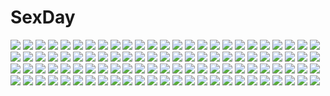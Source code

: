 # SexDay
![](https://konachan.com/image/fec7aca1c3581f0f16a454c3d8b17298/Konachan.com%20-%2019012%20green_eyes%20okusama_wa_mahou_shoujo%20pink_hair%20ureshiko_asaba.jpg)
![](https://konachan.com/image/581397339d2487ba53d9fc8a6ca2d4ab/Konachan.com%20-%20214059%20blonde_hair%20corset%20dress%20purple_eyes%20thighhighs%20touhou%20xuanlin_jingshuang%20yakumo_yukari.jpg)
![](https://konachan.com/jpeg/21d8787841ce1a792a2c87477a174f77/Konachan.com%20-%20259216%20animal%20blonde_hair%20cat%20cheshire_cat%20crossover%20drink%20food%20hat%20rabbit%20red_eyes%20ribbons%20short_hair%20silhouette%20touhou%20vampire%20white_rabbit%20wings.jpg)
![](https://konachan.com/jpeg/6280fa039981a18ec4aa229b01cb75ad/Konachan.com%20-%20228071%20beach%20blue_eyes%20brown_hair%20cropped%20food%20ice_cream%20original%20popsicle%20sport%20tan_lines%20tetsuo_%28amenohutikoma%29%20volleyball.jpg)
![](https://konachan.com/jpeg/fa5f3ed35df18fedd9ed21093ab296d2/Konachan.com%20-%20258033%20aqua_eyes%20blush%20bow%20breasts%20censored%20clouds%20cum%20game_cg%20long_hair%20nipples%20panties%20penis%20pussy%20sayori%20sex%20skirt%20skirt_lift%20sky%20smile%20underwear.jpg)
![](https://konachan.com/image/8046cac0e68271dcf228e9a199ae68d8/Konachan.com%20-%2013113%20ikkitousen%20sonsaku_hakufu.jpg)
![](https://konachan.com/image/6ea787e7bf6746add47dfc057c3173f8/Konachan.com%20-%20142333%20barefoot%20blue_eyes%20blue_hair%20clouds%20dress%20drink%20dualscreen%20hat%20ilis%20long_hair%20original%20sky%20summer_dress.jpg)
![](https://konachan.com/jpeg/a4bbec245063ebc9c4821571357aa26b/Konachan.com%20-%20193227%20blush%20bow%20braids%20dress%20erect_nipples%20game_cg%20long_hair%20mizunomiya_nana%20purple_eyes%20red_hair%20thighhighs%20tie%20twintails%20wristwear%20youta%20zettai_ryouiki.jpg)
![](https://konachan.com/image/911e03889595db1cb998c99b31e95188/Konachan.com%20-%20170613%20armor%20black_hair%20cape%20green_eyes%20harleking%20long_hair%20original%20pink_hair%20ponytail%20ribbons%20short_hair%20skirt%20sword%20thighhighs%20weapon%20white_hair.jpg)
![](https://konachan.com/image/7445238e8e7937d99a1ae08ee6bd2829/Konachan.com%20-%20214376%20choker%20gloves%20hk_%28zxd0554%29%20jpeg_artifacts%20kaname_madoka%20mahou_shoujo_madoka_magica%20pink_hair%20ribbons%20wings%20yellow_eyes.jpg)
![](https://konachan.com/image/42064d78650cc3484f97ce4f0bf52c76/Konachan.com%20-%20256017%20aliasing%20blush%20bow%20breasts%20censored%20hat%20navel%20nipples%20panties%20pink_eyes%20pink_hair%20pussy%20ribbons%20shower%20skirt%20sonico%20underwear%20v-mag%20water%20wink.jpg)
![](https://konachan.com/jpeg/1dc7561274b6e3f1bdda01e4b9e5a67c/Konachan.com%20-%20171439%20alia%27s_carnival%20blush%20breasts%20cum%20nanao_naru%20nipples%20panties%20sakurakouji_tsukuyomi%20torn_clothes%20underwear.jpg)
![](https://konachan.com/image/fda7fcd3ba491356e321a7200c2f0b43/Konachan.com%20-%2010539%20christmas%20konoe_konoka%20mahou_sensei_negima%20sakurazaki_setsuna%20santa_costume%20thighhighs.jpg)
![](https://konachan.com/jpeg/ff484a96843b5be98da2c75b3183fc30/Konachan.com%20-%20124825%20blonde_hair%20blue_eyes%20blush%20breasts%20censored%20cum%20ex-one%20game_cg%20kazamatsuri_koromo%20long_hair%20mikeou%20navel%20nipples%20nude%20penis%20pussy%20sex%20wet.jpg)
![](https://konachan.com/image/2ea6a6e10ae4fce0820abe313c1ab450/Konachan.com%20-%20232722%20black_hair%20bondage%20breasts%20condom%20fedsnk%20kikou_shoujo_wa_kizutsukanai%20long_hair%20red_eyes%20ribbons%20spread_legs%20thighhighs%20yaya.jpg)
![](https://konachan.com/image/101522453bc211879a0b08d0878f4498/Konachan.com%20-%20284155%20blue_hair%20breasts%20long_hair%20mermaid%20nishinomiya_sakuko%20original%20pointed_ears%20yellow_eyes.jpg)
![](https://konachan.com/jpeg/c7e7566acaefd70579437a76690ca964/Konachan.com%20-%20297782%20animal_ears%20bed%20blush%20bow%20brown_hair%20cat_smile%20dress%20green_eyes%20idolmaster%20idolmaster_cinderella_girls%20kurageso%20maekawa_miku%20short_hair%20thighhighs.jpg)
![](https://konachan.com/image/0c0ca48692738ba7277cfb78efe6cfd8/Konachan.com%20-%208461%20tagme.jpg)
![](https://konachan.com/jpeg/dbf1522ae9a0678070f1cb8d2bd88d9c/Konachan.com%20-%20253102%20black_hair%20blush%20breasts%20brown_eyes%20brown_hair%20bubuzuke%20game_cg%20long_hair%20navel%20nipples%20nude%20panties%20ponytail%20red_eyes%20sex%20short_hair%20skirt%20underwear.jpg)
![](https://konachan.com/image/df880afe189b3d19db2297fda73ad1f2/Konachan.com%20-%2023986%20jigoku_shoujo.jpg)
![](https://konachan.com/image/e54cbb8b7619508560dcfba9b250be3c/Konachan.com%20-%2030544%20air%20key%20michiru%20signed%20sky%20tohno_minagi.jpg)
![](https://konachan.com/image/2ec5694b970fa65f84fcedfcf744087b/Konachan.com%20-%20292908%20bow%20breasts%20cameltoe%20cleavage%20collar%20demon%20dress%20gradient%20hat%20horns%20lambda%20navel%20nipples%20original%20pussy%20red_eyes%20skirt%20succubus%20tail%20tattoo%20wings.jpg)
![](https://konachan.com/image/548a5eac3c89d90a86d67fddfd01b952/Konachan.com%20-%2039231%20brown%20kusakabe_misao%20lucky_star.jpg)
![](https://konachan.com/image/22460993b8a310eb11ab2b30b7c43712/Konachan.com%20-%2041735%20black%20cigarette%20nana%20osaki_nana%20smoking.jpg)
![](https://konachan.com/jpeg/85a603b518d6eb06cd4f2462197ed878/Konachan.com%20-%20179542%20bike_shorts%20brown_eyes%20game_cg%20kagura_yuu%20mizusawa_matsuri%20otonari_koi_sensou%20pink_hair%20short_hair%20shorts%20sugar_house%20wink.jpg)
![](https://konachan.com/jpeg/1784df9b0ecd4b276c43625130b270eb/Konachan.com%20-%20233141%20apron%20blue_eyes%20braids%20cake%20christmas%20fire%20flowers%20food%20fruit%20ichi_ni_ichi%20logo%20long_hair%20ponytail%20ribbons%20skirt%20watermark%20white_hair%20zoom_layer.jpg)
![](https://konachan.com/image/3d13e59b91b1b31ad476e43a4b696bf4/Konachan.com%20-%20229224%20aircraft%20animal%20aqua_eyes%20bird%20bow%20candy%20clouds%20dress%20feathers%20food%20headdress%20hnanati%20kneehighs%20lollipop%20paper%20pocky%20sky%20tree%20twintails%20vocaloid.jpg)
![](https://konachan.com/image/6e1494f10ea3a71580c79f2c81b78c99/Konachan.com%20-%20143097%20black_hair%20blush%20brown_eyes%20close%20fingering%20haguhagu%20inaba_himeko%20masturbation%20panties%20pussy%20pussy_juice%20spread_legs%20uncensored%20underwear%20urine.jpg)
![](https://konachan.com/image/faf9913f2fc445c686ac64e4ac00dd34/Konachan.com%20-%20235651%20apon%20kagari_atsuko%20little_witch_academia%20lotte_yanson%20sucy_manbavaran%20witch.jpg)
![](https://konachan.com/jpeg/00b711fa2054665dd89c451d101e547b/Konachan.com%20-%20259649%20fate_apocrypha%20fate_%28series%29%20jeanne_d%27arc_alter%20jeanne_d%27arc_%28fate%29%20scan%20tagme_%28artist%29%20third-party_edit.jpg)
![](https://konachan.com/image/e58d1635226d6bcbb49a76da0636e6bd/Konachan.com%20-%2068060%20dogs%3A_bullets_%26_carnage%20green_eyes%20nill%20wings.jpg)
![](https://konachan.com/jpeg/daef32923c95615cd81835d5f8ffd328/Konachan.com%20-%20214131%20blush%20breasts%20censored%20game_cg%20green_eyes%20long_hair%20nae-nae%20nekohana_korone%20nude%20pink_hair%20skyfish%20tagme%20wan_nyan_a_la_mode%21.jpg)
![](https://konachan.com/image/fcc083e119b0d7fe3200e0a9a5d66d75/Konachan.com%20-%20121762%20akemi_homura%20black_hair%20gun%20kotetu%20mahou_shoujo_madoka_magica%20pantyhose%20weapon.jpg)
![](https://konachan.com/image/b1851f9c66df66f15fcd11fc0f435e20/Konachan.com%20-%20200474%202girls%20beach%20blue_eyes%20blue_hair%20breasts%20dress%20empoleon%20jenigata%20long_hair%20pokemon%20red_eyes%20red_hair%20sideboob%20slurpuff%20thighhighs%20water.jpg)
![](https://konachan.com/image/bd4e6cda71612d2b5fb93464376c8b25/Konachan.com%20-%20303201%20animal%20animal_ears%20avamone%20blue_eyes%20elbow_gloves%20fate_grand_order%20fate_%28series%29%20fish%20gloves%20halo%20long_hair%20no_bra%20purple_hair%20water%20watermark.jpg)
![](https://konachan.com/image/8a6ea94d13966fbadf45102a13111614/Konachan.com%20-%2013507%20brown_eyes%20brown_hair%20mizusawa_ruri%20ruri_iro_rinne%20school_uniform%20yoshinari_atsushi.jpg)
![](https://konachan.com/image/3e42aa16a0d11f155071b06de957bfad/Konachan.com%20-%2021790%20alice_margatroid%20blonde_hair%20blue_eyes%20blush%20doll%20dress%20hat%20long_hair%20ribbons%20shanghai_doll%20short_hair%20touhou.jpg)
![](https://konachan.com/image/d8bfec4d3c3b84e852eee4caeb26c3d4/Konachan.com%20-%20209545%20ball%20beach%20blue_eyes%20brown_hair%20dress%20group%20long_hair%20sky%20swimsuit%20water.jpg)
![](https://konachan.com/jpeg/fff85045df633100bcb450e4c51a92d3/Konachan.com%20-%20283956%20barefoot%20black_hair%20blush%20bondage%20bra%20breasts%20brown_eyes%20cleavage%20flowers%20long_hair%20original%20panties%20rope%20rose%20shirt_lift%20underwear%20watermark.jpg)
![](https://konachan.com/jpeg/a8b6bc79fb2d642d7f309646e648d52d/Konachan.com%20-%20186285%20blonde_hair%20food%20fruit%20horns%20ibuki_suika%20loli%20long_hair%20pointed_ears%20red_eyes%20school_swimsuit%20swimsuit%20touhou%20water%20watermelon%20wet%20yes_warabi.jpg)
![](https://konachan.com/image/13cded350de262ed41bb80eedaedf65b/Konachan.com%20-%20221008%20animal_ears%20blue_eyes%20blue_hair%20breasts%20catgirl%20final_fantasy%20final_fantasy_xiv%20long_hair%20miqo%27te%20nipples%20see_through%20soranamae%20tail.jpg)
![](https://konachan.com/jpeg/6e62104975857a40acd16639d418e644/Konachan.com%20-%20244052%20aqua_hair%20blush%20fan%20fate_grand_order%20fate_%28series%29%20horns%20japanese_clothes%20long_hair%20thighhighs%20tsunekichi%20white%20yellow_eyes.jpg)
![](https://konachan.com/image/d4fe62be5ba10096dddd611fa9236697/Konachan.com%20-%20130032%20barefoot%20dress%20flowers%20hatsune_miku%20nanahoshi%20petals%20vocaloid.jpg)
![](https://konachan.com/jpeg/9d8651d2e5e9b8888d5b3cefebaf2952/Konachan.com%20-%2045861%20animal_ears%20bell%20blue_hair%20blush%20bow%20brown_eyes%20catgirl%20choker%20dress%20elbow_gloves%20gloves%20headdress%20idolmaster%20long_hair%20maid%20school_uniform%20thighhighs.jpg)
![](https://konachan.com/image/2fe8ee0e1f860819f864ac9f3f4ec27e/Konachan.com%20-%2091570%20kuroya_shinobu.jpg)
![](https://konachan.com/image/311323555aa703301bd73f621b6edc20/Konachan.com%20-%2013262%20all_male%20bleach%20male%20urahara_kisuke.jpg)
![](https://konachan.com/jpeg/cd24e4fe7eaf3fcf995272c25a1b916e/Konachan.com%20-%20258624%202girls%20blonde_hair%20blue_eyes%20braids%20breasts%20brown_hair%20cleavage%20granblue_fantasy%20japanese_clothes%20kimono%20long_hair%20ribbons%20stairs%20terry%20tree%20twintails.jpg)
![](https://konachan.com/jpeg/cce6eb2a257322cf5e3f143acdf37c40/Konachan.com%20-%20226642%20akiakane%20all_male%20japanese_clothes%20male%20mask%20original%20polychromatic%20short_hair%20wristwear.jpg)
![](https://konachan.com/image/e2d0167a473d7313e1260acf7ae16678/Konachan.com%20-%20125163%202girls%20blonde_hair%20blue_eyes%20bra%20breasts%20cleavage%20flat_chest%20long_hair%20open_shirt%20panties%20purple_hair%20skirt%20thighhighs%20underwear%20undressing.jpg)
![](https://konachan.com/image/c92803dcebd1510a90d78ba5fe8e279f/Konachan.com%20-%20171845%20anal%20ass%20barefoot%20breasts%20demon%20fang%20fellatio%20group%20kiss%20koakuma%20nipples%20nude%20paizuri%20penis%20pussy%20ragathol%20red_eyes%20red_hair%20sex%20touhou%20vampire%20wings.jpg)
![](https://konachan.com/image/227b6b14de279df5890ac5327564ee50/Konachan.com%20-%20160577%20blonde_hair%20cape%20clouds%20earmuffs%20jean_%28artist%29%20sky%20sunset%20touhou%20toyosatomimi_no_miko%20weapon%20yellow_eyes.jpg)
![](https://konachan.com/jpeg/6b46d592a400d32cd9922c0ff77d99ce/Konachan.com%20-%20182958%20duto%20fiora%20league_of_legends%20signed.jpg)
![](https://konachan.com/image/5e89446bdc7bdcc9b77f6e71483adb17/Konachan.com%20-%20196248%20no_bra%20original%20panties%20pantyhose%20pink_hair%20short_hair%20skirt%20skirt_lift%20underwear%20voice_lover%20yanagihara_mitsuki.jpg)
![](https://konachan.com/image/b9d15ed1d716b796330333e987cd6759/Konachan.com%20-%20284292%20barefoot%20black_eyes%20bra%20breasts%20brown_hair%20cleavage%20dress%20ono_itaru%20original%20short_hair%20underwear.jpg)
![](https://konachan.com/image/eece0e0e07532ee0862b6ad8815c91b5/Konachan.com%20-%20111966%20mawaru_penguindrum%20oginome_ringo%20ok-ray%20takakura_himari.jpg)
![](https://konachan.com/jpeg/9b50d5fdbb10a57dc1868d1c72121fff/Konachan.com%20-%20193466%202girls%20blue_eyes%20blue_hair%20blush%20bra%20breasts%20condom%20cum%20glasses%20mirisha%20nipples%20original%20purple_eyes%20red_hair%20see_through%20underwear%20wink.jpg)
![](https://konachan.com/image/6b76a4d770593ae8bdd23b0300ca8fb3/Konachan.com%20-%20301508%202girls%20animal_ears%20blonde_hair%20book%20dress%20long_hair%20night%20original%20pink_eyes%20pink_hair%20pixiv_fantasia%20sky%20stairs%20stars%20swd3e2%20twintails%20watermark.jpg)
![](https://konachan.com/jpeg/b9c53280e50dc77796ddd48321a1856d/Konachan.com%20-%20280888%20anthropomorphism%20aqua_eyes%20bikini%20blonde_hair%20blush%20breast_hold%20breasts%20girls_frontline%20headband%20long_hair%20navel%20swimsuit%20undressing%20white.jpg)
![](https://konachan.com/jpeg/54ea50d915efd6e3bad0181cc73787d0/Konachan.com%20-%2034646%20hiiragi_kagami%20lucky_star.jpg)
![](https://konachan.com/image/b47538cb13bb631efd9c7e3175da7d8d/Konachan.com%20-%2027699%20mahou_sensei_negima%20shiina_sakurako.jpg)
![](https://konachan.com/image/d90b9c9b5e1f353852586468b0d1acdb/Konachan.com%20-%2048391%20panties%20touhou%20underwear%20yakumo_yukari.jpg)
![](https://konachan.com/image/625bfac11a7b0f8ea54d4e2287e51004/Konachan.com%20-%20301122%20bow%20braids%20brown_eyes%20brown_hair%20dress%20emma_verde%20headphones%20konoe_kanata%20long_hair%20nakasu_kasumi%20short_hair%20tennoji_rina%20twintails%20wink%20wristwear.jpg)
![](https://konachan.com/jpeg/703686b9297b8ed9b77df65ae5e112ac/Konachan.com%20-%20222773%20animal_ears%20ass%20bikini%20blue_eyes%20blush%20braids%20catgirl%20collar%20long_hair%20nekopara%20panties%20swimsuit%20tail%20underboob%20underwear%20vellistix%20white_hair.jpg)
![](https://konachan.com/jpeg/341bb822c48219bf57173e7220379a25/Konachan.com%20-%2027175%20kobushi_abiru%20red%20sayonara_zetsubou_sensei%20vector.jpg)
![](https://konachan.com/jpeg/bcdb478a9105f74b60999be687ef3030/Konachan.com%20-%20225950%20aqua_eyes%20aqua_hair%20hatsune_miku%20long_hair%20magical_mirai_%28vocaloid%29%20tagme_%28artist%29%20twintails%20vocaloid.jpg)
![](https://konachan.com/image/51fba87dffc9001821b4496993459da7/Konachan.com%20-%20112459%20blood%20green_hair%20gumi%20ichinose_yukino%20red_eyes%20vocaloid%20weapon.jpg)
![](https://konachan.com/image/3c9dbd4c64518f67f124ad9e4730c29a/Konachan.com%20-%20166952%20black_hair%20fire%20glasses%20horns%20navel%20original%20purple_eyes%20short_hair%20yudough.jpg)
![](https://konachan.com/image/5eed41e6adbf622dee3d6595150942fe/Konachan.com%20-%20198982%20ass%20bath%20beli_lapran%20black_hair%20blue_eyes%20blue_hair%20breasts%20cleavage%20dark_skin%20gray_eyes%20group%20hunie_pop%20kaskia%20nude%20red_eyes%20towel%20wet%20yumi_aiko.jpg)
![](https://konachan.com/image/43f7f8dbeef893a6131ed7ef64384270/Konachan.com%20-%20293463%20granblue_fantasy%20magisa_%28granblue_fantasy%29%20sian.jpg)
![](https://konachan.com/jpeg/6ba48fc4b16255c1f521b1ca886a661e/Konachan.com%20-%20257471%20asami_asami%20blush%20brown_hair%20game_cg%20grass%20hibiki_works%20long_hair%20natural_vacation%20ponytail%20purple_eyes%20sarashina_yuzuki%20school_uniform%20skirt%20sunset.jpg)
![](https://konachan.com/image/b8b07de6209ca77e6d2403a46a6414f7/Konachan.com%20-%20133692%20aquarion_evol%20breasts%20cleavage%20green_hair%20iroha_%28unyun%29%20purple_eyes%20zessica_wong.jpg)
![](https://konachan.com/image/083ac6621ff024081f7711293b537777/Konachan.com%20-%2026523%20monkey_d_luffy%20nami%20nico_robin%20one_piece%20roronoa_zoro%20sanji%20tony_tony_chopper%20usopp.jpeg)
![](https://konachan.com/image/c7a83a9d4619c1eca78bb5e72f32291b/Konachan.com%20-%2075412%20book%20catgirl%20chen%20chibi%20doll%20dress%20fan%20flowers%20foxgirl%20group%20hat%20katana%20kimono%20mage%20myon%20petals%20ribbons%20skirt%20sky%20sword%20tail%20touhou%20violin%20weapon%20wink.jpg)
![](https://konachan.com/jpeg/3ccf892f77b6070655d82b9eaf7320e4/Konachan.com%20-%20290635%20aqua_eyes%20ass%20choker%20fate_grand_order%20fate_%28series%29%20long_hair%20meltryllis%20purple_hair%20ribbons%20swimsuit%20yuunagi_%28seventh_heaven%29.jpg)
![](https://konachan.com/image/07d60447a587e2787c563b0c3332bfe9/Konachan.com%20-%20247496%202girls%20ass%20blonde_hair%20cape%20long_hair%20luo_qingyu%20original%20pink_hair%20skirt%20thighhighs.jpg)
![](https://konachan.com/image/beb9b2b3dad918952f6815104aeb5b27/Konachan.com%20-%2018688%20black%20fred_gallagher%20largo%20megatokyo.jpg)
![](https://konachan.com/image/0db9f34ba2ebbf239d688b4dad191139/Konachan.com%20-%2022474%202girls%20dress%20gun%20madlax%20madlax_%28character%29%20margaret_burton%20moon%20night%20weapon.jpg)
![](https://konachan.com/jpeg/e339b385c7faaa134eab97142e1ecc93/Konachan.com%20-%2043993%20marshtomp%20pokemon.jpg)
![](https://konachan.com/image/f3ac7d6a5aaaf5ab8ec30b6c589b2013/Konachan.com%20-%20167529%202girls%20black_hair%20cameltoe%20eyepatch%20gloves%20halo%20panties%20pink_eyes%20purple_hair%20short_hair%20spear%20sword%20thighhighs%20tie%20underwear%20weapon%20yuasaakira.jpg)
![](https://konachan.com/image/c4712150d7574940bc1ae050ddec06a3/Konachan.com%20-%2032879%20long_hair%20moon%20naruse_chisato%20sky%20tagme.jpg)
![](https://konachan.com/jpeg/d7e84aeb545cf2b4a622330a32ddee01/Konachan.com%20-%20275818%20animal%20animal_ears%20azur_lane%20bell%20bird%20blue_eyes%20boots%20christmas%20earmuffs%20gloves%20hat%20long_hair%20neme1228%20pantyhose%20santa_hat%20scarf%20twintails.jpg)
![](https://konachan.com/image/62bbb0fcab4f2e1cbbad67cefdec05ee/Konachan.com%20-%20298774%20animal_ears%20anthropomorphism%20blush%20bow%20breasts%20bunny_ears%20bunnygirl%20cirilla%20drink%20girls_frontline%20gray_hair%20green_eyes%20pantyhose%20tail%20white_hair.jpg)
![](https://konachan.com/image/ff1355080cacc76cf38797063ccfae17/Konachan.com%20-%20300183%20animal_ears%20blonde_hair%20breasts%20cleavage%20dress%20elbow_gloves%20gloves%20hat%20long_hair%20mage%20original%20ponytail%20staff%20tail%20water%20witch_hat%20yellow_eyes.jpg)
![](https://konachan.com/image/5fb77ee652b44d8630fadd96f3e746c2/Konachan.com%20-%2023644%20itou_noiji%20suzumiya_haruhi%20suzumiya_haruhi_no_yuutsu.jpg)
![](https://konachan.com/image/b8ca4473288dda421dd839530a63d7d4/Konachan.com%20-%20182647%20book%20group%20magic%20male%20original%20sakon04.jpg)
![](https://konachan.com/jpeg/cc956a234dcbb2926b9f3f33247faa76/Konachan.com%20-%2082989%20brown_eyes%20brown_hair%20close%20long_hair%20misaka_misuzu%20to_aru_kagaku_no_railgun%20to_aru_majutsu_no_index%20vector.jpg)
![](https://konachan.com/image/a4c864616af7cb23f078c6c9d95b8ede/Konachan.com%20-%20297161%20animal_ears%20firo_%28tate_no_yuusha_no_nariagari%29%20group%20loli%20male%20naofumi_iwatani%20raphtalia%20sword%20tate_no_yuusha_no_nariagari%20weapon%20wings%20zhaoyuan_pan.jpg)
![](https://konachan.com/image/18b2e35f15ee95a9176cf15bf4044902/Konachan.com%20-%2018998%20kanon%20sawatari_makoto.jpg)
![](https://konachan.com/image/880c99f9041a66be0217d080032f0ea7/Konachan.com%20-%20258687%20animal_ears%20blush%20bunnygirl%20gun%20kazetto%20long_hair%20purple_hair%20red_eyes%20reisen_udongein_inaba%20skirt%20tie%20touhou%20weapon%20wristwear.jpg)
![](https://konachan.com/image/a269fa6859e11a5c2eec6f61b33c3375/Konachan.com%20-%2077442%20barefoot%20black_hair%20blue_eyes%20long_hair%20original%20school_uniform%20skirt%20tagme%20takase_%28harakiri%29.jpg)
![](https://konachan.com/image/d8a573417688bc3944b69d36a2d5ae19/Konachan.com%20-%2012151%20devil_may_cry%20tagme.jpg)
![](https://konachan.com/image/ab7e58299e179fbf2e188f05a418b633/Konachan.com%20-%20169193%20braids%20dangan-ronpa%20gloves%20kirigiri_kyouko%20long_hair%20purple_eyes%20purple_hair%20ribbons%20skirt%20tie%20uiu.jpg)
![](https://konachan.com/image/4ff93a9fef6956050fd9e521f163e97e/Konachan.com%20-%2073938%20a.q.u.a%20autumn%20black_hair%20kneehighs%20long_hair%20original%20school_uniform%20skirt%20tree%20umbrella.jpg)
![](https://konachan.com/image/079e5474a79b15f11f48677b91395151/Konachan.com%20-%2095663%20brown_hair%20clouds%20flowers%20gray_eyes%20hat%20inzanaki%20original%20pantyhose%20sky%20train%20water.jpg)
![](https://konachan.com/jpeg/0120416e62221a27b42eb3c4b25fc73e/Konachan.com%20-%20218532%20akeiro_kaikitan%20black_hair%20blue_eyes%20book%20game_cg%20long_hair%20school_uniform%20silkys_plus%20sumeragi_kohaku%20sunset%20tagme_%28character%29.jpg)
![](https://konachan.com/jpeg/f0b61cd9c683af80ed74a4ca12f4623a/Konachan.com%20-%2067085%20arcueid_brunestud%20shingetsutan_tsukihime%20vector.jpg)
![](https://konachan.com/image/f1b63c19aec4d9ff739c08f67dbee729/Konachan.com%20-%20116930%20blood%20fang%20green_hair%20hatsune_miku%20vampire%20vocaloid.jpg)
![](https://konachan.com/image/91368507e704277115d25f1a3e85752b/Konachan.com%20-%20205752%20dlsite.com%20elle_sweet%20original%20refeia.jpg)
![](https://konachan.com/jpeg/eb8d637c7a981a85a5312cfea2c0e765/Konachan.com%20-%20106954%20amagi_yui%20axl%20blue_eyes%20breasts%20brown_hair%20censored%20game_cg%20itoshii_kanojo_no_mamorikata%20nipples%20penis%20pussy%20senomoto_hisashi%20sex%20thighhighs.jpg)
![](https://konachan.com/image/9e5a0850a315ab27c984fd74af820b94/Konachan.com%20-%20263726%20animal_ears%20black_hair%20blush%20brown_eyes%20catgirl%20computer%20fang%20itsutsuse%20nijisanji%20school_uniform%20shizuka_rin%20short_hair%20skirt%20tail.jpg)
